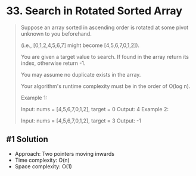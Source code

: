 # 33. Search in Rotated Sorted Array

> Suppose an array sorted in ascending order is rotated at some pivot unknown to you beforehand.
>
> (i.e., [0,1,2,4,5,6,7] might become [4,5,6,7,0,1,2]).
>
> You are given a target value to search. If found in the array return its index, otherwise return -1.
>
> You may assume no duplicate exists in the array.
>
> Your algorithm's runtime complexity must be in the order of O(log n).
>
> Example 1:
>
> Input: nums = [4,5,6,7,0,1,2], target = 0
> Output: 4
> Example 2:
>
> Input: nums = [4,5,6,7,0,1,2], target = 3
> Output: -1

## #1 Solution

- Approach: Two pointers moving inwards
- Time complexity: O(n)
- Space complexity: O(1)
